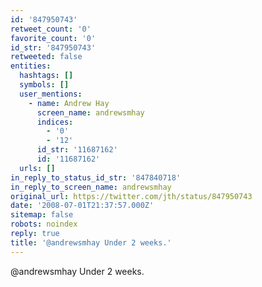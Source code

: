 ```yaml
---
id: '847950743'
retweet_count: '0'
favorite_count: '0'
id_str: '847950743'
retweeted: false
entities:
  hashtags: []
  symbols: []
  user_mentions:
    - name: Andrew Hay
      screen_name: andrewsmhay
      indices:
        - '0'
        - '12'
      id_str: '11687162'
      id: '11687162'
  urls: []
in_reply_to_status_id_str: '847840718'
in_reply_to_screen_name: andrewsmhay
original_url: https://twitter.com/jth/status/847950743
date: '2008-07-01T21:37:57.000Z'
sitemap: false
robots: noindex
reply: true
title: '@andrewsmhay Under 2 weeks.'
---
```


@andrewsmhay Under 2 weeks.